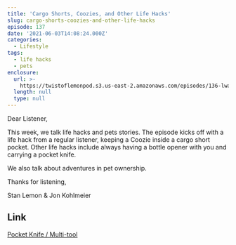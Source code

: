 ```yaml
---
title: 'Cargo Shorts, Coozies, and Other Life Hacks'
slug: cargo-shorts-coozies-and-other-life-hacks
episode: 137
date: '2021-06-03T14:08:24.000Z'
categories:
  - Lifestyle
tags:
  - life hacks
  - pets
enclosure:
  url: >-
    https://twistoflemonpod.s3.us-east-2.amazonaws.com/episodes/136-lwatol-20210603.mp3
  length: null
  type: null
---
```


Dear Listener,

This week, we talk life hacks and pets stories. The episode kicks off with a life hack from a regular listener, keeping a Coozie inside a cargo short pocket. Other life hacks include always having a bottle opener with you and carrying a pocket knife.

We also talk about adventures in pet ownership.

Thanks for listening,

Stan Lemon & Jon Kohlmeier

## Link

[Pocket Knife / Multi-tool](https://amzn.to/2S8ammr)
